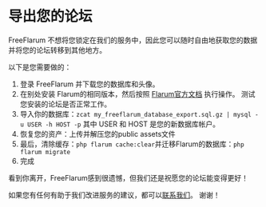 # 导出您的论坛

FreeFlarum 不想将您锁定在我们的服务中，因此您可以随时自由地获取您的数据并将您的论坛转移到其他地方。 

以下是您需要做的：

1. 登录 FreeFlarum 并下载您的数据库和头像。
2. 在别处安装 Flarum的相同版本，然后按照 [Flarum官方文档](https://docs.flarum.org/zh/install/) 执行操作。 测试您安装的论坛是否正常工作。
3. 导入你的数据库：`zcat my_freeflarum_database_export.sql.gz | mysql -u USER -h HOST -p` 其中 USER 和 HOST 是您的新数据库帐户。
4. 恢复您的资产：上传并解压您的public assets文件
5. 最后，清除缓存：`php flarum cache:clear`并迁移Flarum的数据库：`php flarum migrate`
6. 完成

看到你离开，FreeFlarum感到很遗憾，但我们还是祝愿您的论坛能变得更好！

如果您有任何有助于我们改进服务的建议，都可以[联系我们](https://freeflarum.com/support)。 谢谢！
